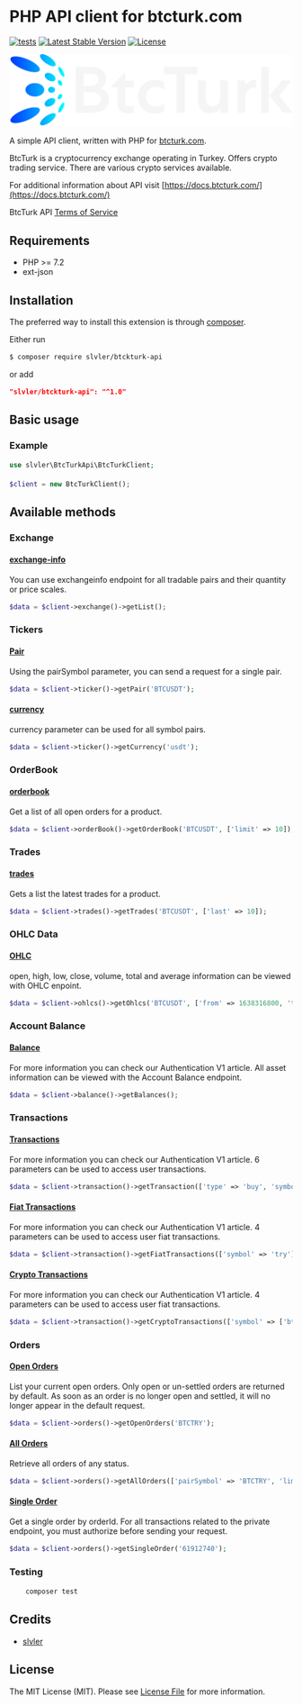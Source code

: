 # PHP API client for btcturk.com

[![tests](https://github.com/slvler/Imdb-service/actions/workflows/tests.yml/badge.svg)](https://github.com/slvler/Imdb-service/actions/workflows/tests.yml)
[![Latest Stable Version](http://poser.pugx.org/slvler/imdb-service/v)](https://packagist.org/packages/slvler/imdb-service)
[![License](http://poser.pugx.org/slvler/imdb-service/license)](https://packagist.org/packages/slvler/imdb-service)


![image info](./btcturk-logo.png)

A simple API client, written with PHP for [btcturk.com](https://btckturk.com).

BtcTurk is a cryptocurrency exchange operating in Turkey. Offers crypto trading service. There are various crypto services available.

For additional information about API visit [https://docs.btcturk.com/](https://docs.btcturk.com/)

BtcTurk API [Terms of Service](https://pro.btcturk.com/en/legal-information/terms-of-use)

## Requirements

* PHP >= 7.2
* ext-json


## Installation

The preferred way to install this extension is through [composer](http://getcomposer.org/download/).

Either run

```bash
$ composer require slvler/btckturk-api
```
or add

```json
"slvler/btckturk-api": "^1.0"
```


## Basic usage


### Example
```php
use slvler\BtcTurkApi\BtcTurkClient;

$client = new BtcTurkClient();
```

## Available methods

### Exchange

#### [exchange-info](https://docs.btcturk.com/public-endpoints/exchange-info)

You can use exchangeinfo endpoint for all tradable pairs and their quantity or price scales.

```php
$data = $client->exchange()->getList();
```


### Tickers

#### [Pair](https://docs.btcturk.com/public-endpoints/ticker#pair)

Using the pairSymbol parameter, you can send a request for a single pair.

```php
$data = $client->ticker()->getPair('BTCUSDT');
```

#### [currency](https://docs.btcturk.com/public-endpoints/ticker#currency)

currency parameter can be used for all symbol pairs.

```php
$data = $client->ticker()->getCurrency('usdt');
```

### OrderBook

#### [orderbook](https://docs.btcturk.com/public-endpoints/orderbook)

Get a list of all open orders for a product.

```php
$data = $client->orderBook()->getOrderBook('BTCUSDT', ['limit' => 10]);
```


### Trades

#### [trades](https://docs.btcturk.com/public-endpoints/trades)

Gets a list the latest trades for a product.

```php
$data = $client->trades()->getTrades('BTCUSDT', ['last' => 10]);
```


### OHLC Data

#### [OHLC](https://docs.btcturk.com/public-endpoints/ohcl-data#ohlc-data)

open, high, low, close, volume, total and average information can be viewed with OHLC enpoint.

```php
$data = $client->ohlcs()->getOhlcs('BTCUSDT', ['from' => 1638316800, 'to' => 1639526400]);
```

### Account Balance

#### [Balance](https://docs.btcturk.com/private-endpoints/account-balance)

For more information you can check our Authentication V1 article. All asset information can be viewed with the Account Balance endpoint.

```php
$data = $client->balance()->getBalances();
```


### Transactions

#### [Transactions](https://docs.btcturk.com/private-endpoints/user-transactions)

For more information you can check our Authentication V1 article. 6 parameters can be used to access user transactions.

```php
$data = $client->transaction()->getTransaction(['type' => 'buy', 'symbol' => 'btc', 'symbol' => 'usdt']);
```

#### [Fiat Transactions](https://docs.btcturk.com/private-endpoints/get-fiat-transactions)

For more information you can check our Authentication V1 article. 4 parameters can be used to access user fiat transactions.
```php
$data = $client->transaction()->getFiatTransactions(['symbol' => 'try']);
```

#### [Crypto Transactions](https://docs.btcturk.com/private-endpoints/get-crypto-transactions)

For more information you can check our Authentication V1 article. 4 parameters can be used to access user fiat transactions.
```php
$data = $client->transaction()->getCryptoTransactions(['symbol' => ['btc','etc']]);
```


### Orders

#### [Open Orders](https://docs.btcturk.com/private-endpoints/open-orders)

List your current open orders. Only open or un-settled orders are returned by default. As soon as an order is no longer open and settled, it will no longer appear in the default request.

```php
$data = $client->orders()->getOpenOrders('BTCTRY');
```


#### [All Orders](https://docs.btcturk.com/private-endpoints/all-orders)

Retrieve all orders of any status.

```php
$data = $client->orders()->getAllOrders(['pairSymbol' => 'BTCTRY', 'limit' => "1", 'page' => '10']);
```

#### [Single Order](https://docs.btcturk.com/private-endpoints/get-single-order)

Get a single order by orderId.  For all transactions related to the private endpoint, you must authorize before sending your request.

```php
$data = $client->orders()->getSingleOrder('61912740');
```


### Testing

```bash
    composer test
```

## Credits

-   [slvler](https://github.com/slvler)


## License

The MIT License (MIT). Please see [License File](https://github.com/slvler/btcturk-api/blob/main/LICENSE) for more information.

